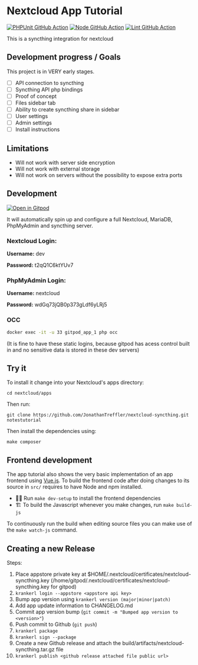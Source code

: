 # Nextcloud App Tutorial

[![PHPUnit GitHub Action](https://github.com/nextcloud/app-tutorial/workflows/PHPUnit/badge.svg)](https://github.com/nextcloud/app-tutorial/actions?query=workflow%3APHPUnit)
[![Node GitHub Action](https://github.com/nextcloud/app-tutorial/workflows/Node/badge.svg)](https://github.com/nextcloud/app-tutorial/actions?query=workflow%3ANode)
[![Lint GitHub Action](https://github.com/nextcloud/app-tutorial/workflows/Lint/badge.svg)](https://github.com/nextcloud/app-tutorial/actions?query=workflow%3ALint)

This is a syncthing integration for nextcloud

## Development progress / Goals

This project is in VERY early stages.

- [ ] API connection to syncthing
- [ ] Syncthing API php bindings
- [ ] Proof of concept
- [ ] Files sidebar tab
- [ ] Ability to create syncthing share in sidebar
- [ ] User settings
- [ ] Admin settings
- [ ] Install instructions

## Limitations

- Will not work with server side encryption
- Will not work with external storage
- Will not work on servers without the possibility to expose extra ports


## Development
[![Open in Gitpod](https://gitpod.io/button/open-in-gitpod.svg)](https://gitpod.io/#https://github.com/JonathanTreffler/nextcloud-syncthing/)

It will automatically spin up and configure a full Nextcloud, MariaDB, PhpMyAdmin and syncthing server.

### Nextcloud Login:
**Username:** dev

**Password:** t2qQ1C6ktYUv7

### PhpMyAdmin Login:
**Username:** nextcloud

**Password:** wdGq73jQB0p373gLdf6yLRj5

### OCC
```bash
docker exec -it -u 33 gitpod_app_1 php occ
```

(It is fine to have these static logins, because gitpod has acess control built in and no sensitive data is stored in these dev servers)

## Try it 
To install it change into your Nextcloud's apps directory:

    cd nextcloud/apps

Then run:

    git clone https://github.com/JonathanTreffler/nextcloud-syncthing.git notestutorial

Then install the dependencies using:

    make composer

## Frontend development

The app tutorial also shows the very basic implementation of an app frontend using [Vue.js](https://vuejs.org/). To build the frontend code after doing changes to its source in `src/` requires to have Node and npm installed.

- 👩‍💻 Run `make dev-setup` to install the frontend dependencies
- 🏗 To build the Javascript whenever you make changes, run `make build-js`

To continuously run the build when editing source files you can make use of the `make watch-js` command.

## Creating a new Release

Steps:
1. Place appstore private key at $HOME/.nextcloud/certificates/nextcloud-syncthing.key (/home/gitpod/.nextcloud/certificates/nextcloud-syncthing.key for gitpod)
1. `krankerl login --appstore <appstore api key>`
1. Bump app version using `krankerl version (major|minor|patch)`
1. Add app update information to CHANGELOG.md
1. Commit app version bump (`git commit -m "Bumped app version to <version>"`)
1. Push commit to Github (`git push`)
1. `krankerl package`
1. `krankerl sign --package`
1. Create a new Github release and attach the build/artifacts/nextcloud-syncthing.tar.gz file
1. `krankerl publish <github release attached file public url>`